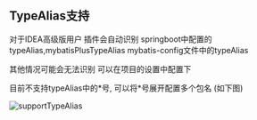 ## TypeAlias支持
对于IDEA高级版用户 插件会自动识别
springboot中配置的typeAlias,mybatisPlusTypeAlias
mybatis-config文件中的typeAlias

其他情况可能会无法识别 可以在项目的设置中配置下

目前不支持typeAlias中的*号, 可以将\*号展开配置多个包名 (如下图)

![supportTypeAlias](https://raw.githubusercontent.com/gejun123456/MyBatisCodeHelper-Pro/master/screenshots/supportTypeAlias.gif)

